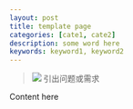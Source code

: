 ```yaml
---
layout: post
title: template page
categories: [cate1, cate2]
description: some word here
keywords: keyword1, keyword2
---
```

> ![ ](/images/xxx.png)
> 引出问题或需求

Content here
